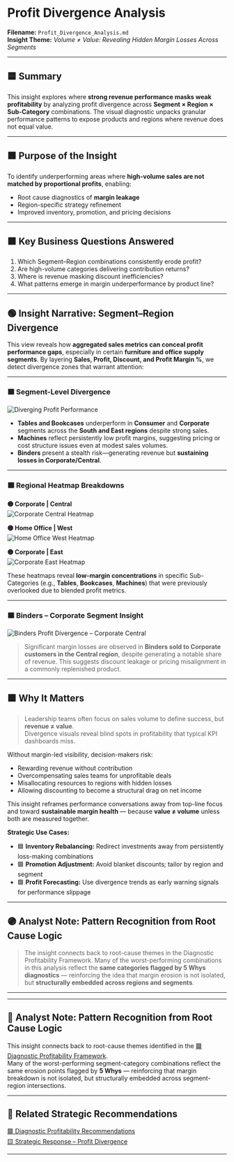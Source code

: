 # Profit Divergence Analysis  
**Filename:** `Profit_Divergence_Analysis.md`  
**Insight Theme:** *Volume ≠ Value: Revealing Hidden Margin Losses Across Segments*

---

## 🟦 Summary

This insight explores where **strong revenue performance masks weak profitability** by analyzing profit divergence across **Segment × Region × Sub-Category** combinations. The visual diagnostic unpacks granular performance patterns to expose products and regions where revenue does not equal value.

---

## 🟩 Purpose of the Insight

To identify underperforming areas where **high-volume sales are not matched by proportional profits**, enabling:

- Root cause diagnostics of **margin leakage**
- Region-specific strategy refinement
- Improved inventory, promotion, and pricing decisions

---

## 🟪 Key Business Questions Answered

1. Which Segment–Region combinations consistently erode profit?
2. Are high-volume categories delivering contribution returns?
3. Where is revenue masking discount inefficiencies?
4. What patterns emerge in margin underperformance by product line?

---

## 🟢 Insight Narrative: Segment–Region Divergence

This view reveals how **aggregated sales metrics can conceal profit performance gaps**, especially in certain **furniture and office supply segments**. By layering **Sales, Profit, Discount, and Profit Margin %**, we detect divergence zones that warrant attention:

---

### 🟩 Segment-Level Divergence  
![Diverging Profit Performance](../../Assets/Profit_Divergence_Segement_CatSubCat_Reg.png)

- **Tables and Bookcases** underperform in **Consumer** and **Corporate** segments across the **South and East regions** despite strong sales.
- **Machines** reflect persistently low profit margins, suggesting pricing or cost structure issues even at modest sales volumes.
- **Binders** present a stealth risk—generating revenue but **sustaining losses in Corporate/Central**.

---

### 🟪 Regional Heatmap Breakdowns  

**🟡 Corporate | Central**  
![Corporate Central Heatmap](../../Assets/Profit_Divergence_by_Cat_SubCat_Heatmap_Corporate_Central.png)

**🟡 Home Office | West**  
![Home Office West Heatmap](../../Assets/Profit_Divergence_by_CatSubCat_Heatmap_HomeOffice_West.png)

**🟡 Corporate | East**  
![Corporate East Heatmap](../../Assets/Profit_Divergence_CatSubCat_Heatmap_CorporateEast.png)

These heatmaps reveal **low-margin concentrations** in specific Sub-Categories (e.g., **Tables**, **Bookcases**, **Machines**) that were previously overlooked due to blended profit metrics.

---

### 🟦 Binders – Corporate Segment Insight  
![Binders Profit Divergence – Corporate Central](../../Assets/Profit_Divergence_by_Cat_SubCat_Binders_Corporate_Central.png)

> Significant margin losses are observed in **Binders sold to Corporate customers in the Central region**, despite generating a notable share of revenue. This suggests discount leakage or pricing misalignment in a commonly replenished product.

---

## 🟩 Why It Matters

> Leadership teams often focus on sales volume to define success, but **revenue ≠ value**.  
> Divergence visuals reveal blind spots in profitability that typical KPI dashboards miss.

Without margin-led visibility, decision-makers risk:

- Rewarding revenue without contribution  
- Overcompensating sales teams for unprofitable deals  
- Misallocating resources to regions with hidden losses  
- Allowing discounting to become a structural drag on net income  

This insight reframes performance conversations away from top-line focus and toward **sustainable margin health** — because **value ≠ volume** unless both are measured together.

**Strategic Use Cases:**

- 🟦 **Inventory Rebalancing:** Redirect investments away from persistently loss-making combinations  
- 🟪 **Promotion Adjustment:** Avoid blanket discounts; tailor by region and segment  
- 🟩 **Profit Forecasting:** Use divergence trends as early warning signals for performance slippage

---

## 🟣 Analyst Note: Pattern Recognition from Root Cause Logic

> The insight connects back to root-cause themes in the Diagnostic Profitability Framework. Many of the worst-performing combinations in this analysis reflect the **same categories flagged by 5 Whys diagnostics** — reinforcing the idea that margin erosion is not isolated, but **structurally embedded across regions and segments**.

---
---

## 🧠 Analyst Note: Pattern Recognition from Root Cause Logic

This insight connects back to root-cause themes identified in the 
[🟪 Diagnostic Profitability Framework](docs/Insights/Diagnostic_Profitability_Framework.md).  
Many of the worst-performing segment-category combinations reflect the same erosion points flagged by **5 Whys** — reinforcing that margin breakdown is not isolated, but structurally embedded across segment-region intersections.

---

## 📁 Related Strategic Recommendations

[🟪 Diagnostic Profitability Recommendations](../Strategic_Recommendations/diagnostic_profitability_recommendation.md)   
[🟨 Strategic Response – Profit Divergence](../Strategic_Recommendations/profit_divergence_recommendation.md)

---
